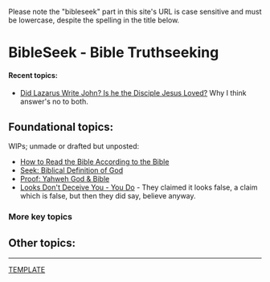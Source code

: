 <head><link rel="stylesheet" href="style.css"></head>

Please note the "bibleseek" part in this site's URL is case sensitive and must be lowercase, despite the spelling in the title below.

# BibleSeek - Bible Truthseeking

#### Recent topics:

- [Did Lazarus Write John? Is he the Disciple Jesus Loved?](DidLazarusWriteJohn.md) Why I think answer's no to both.

## Foundational topics:

WIPs; unmade or drafted but unposted:
- [How to Read the Bible According to the Bible](HowToRead.md)
- [Seek: Biblical Definition of God](BibleDefinesGod.md)
- [Proof: Yahweh God & Bible](ProofOfYahweh.md)
- [Looks Don't Deceive You - You Do](LooksDontDeceive.md) - They claimed it looks false, a claim which is false, but then they did say, believe anyway.

### More key topics



## Other topics:



---
[TEMPLATE](!PageTemplate.md) 